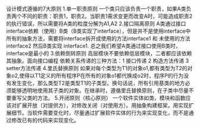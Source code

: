 设计模式遵循的7大原则
1.单一职责原则
  一个类只应该负责一个职责，如果A类负责两个不同的职责：职责1，职责2。当职责1需求变更而改变A时，可能造成职责2的执行错误，所以需要将A类的粒度分解为A1,A2
2.接口隔离原则
  A类通过接口interface依赖（使用）B类（B类实现了interface），但是并不是使用interface中所有的抽象方法，需要将interface拆开成使用的方法interface1 和 未使用的方法interface2 然后B类实现   interface1. 总之我们希望A类通过接口使用B类时，interface是最小的
3.依赖倒转原则
  高层模块不要依赖低层模块，二者都应该依赖其抽象。面向接口编程
  依赖关系传递的三种方法：1 接口传递  2 构造方法传递  3 setter方法传递
4.里氏替换原则
  如果对每个类型为T1的对象o1,都有类型为T2的对象o2,使得以T1定义的所有程序P在所有的对象o1都代换成o2时，程序P的行为没有发生变化，那么类型T2是类型T1的子类型。换句话说，所有引用基类的地方必须能够透明地使用其子类的对象。在继承时，遵循里氏替换原则，在子类中尽量不要重写父类的方法。
5.开闭原则（核心原则）
  一个软件实体如类，模块和函数应该对扩展开放（对提供方），对修改关闭（对使用方）。用抽象构建框架，用实现扩展细节。当软件需要变化时，尽量通过扩展软件实体的行为来实现变化，而不是通过修改已有的代码来实现变化。
